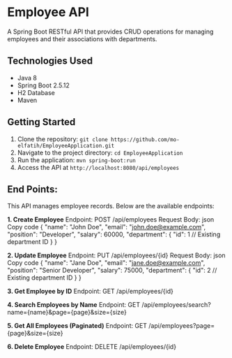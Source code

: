 # Employee API

A Spring Boot RESTful API that provides CRUD operations for managing employees and their associations with departments.

## Technologies Used
- Java 8
- Spring Boot 2.5.12
- H2 Database
- Maven

## Getting Started
1. Clone the repository: `git clone https://github.com/mo-elfatih/EmployeeApplication.git`
2. Navigate to the project directory: `cd EmployeeApplication`
3. Run the application: `mvn spring-boot:run`
4. Access the API at `http://localhost:8080/api/employees`

## End Points:
This API manages employee records. Below are the available endpoints:

**1. Create Employee**
Endpoint: POST /api/employees
Request Body:
json
Copy code
{
    "name": "John Doe",
    "email": "john.doe@example.com",
    "position": "Developer",
    "salary": 60000,
    "department": {
        "id": 1  // Existing department ID
    }
}

**2. Update Employee**
Endpoint: PUT /api/employees/{id}
Request Body:
json
Copy code
{
    "name": "Jane Doe",
    "email": "jane.doe@example.com",
    "position": "Senior Developer",
    "salary": 75000,
    "department": {
        "id": 2  // Existing department ID
    }
}

**3. Get Employee by ID**
Endpoint: GET /api/employees/{id}

**4. Search Employees by Name**
Endpoint: GET /api/employees/search?name={name}&page={page}&size={size}

**5. Get All Employees (Paginated)**
Endpoint: GET /api/employees?page={page}&size={size}

**6. Delete Employee**
Endpoint: DELETE /api/employees/{id}
